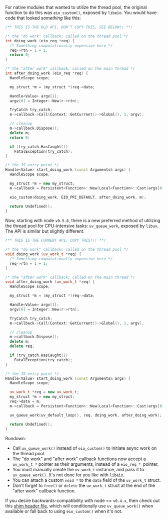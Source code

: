 For native modules that wanted to utilize the thread pool, the original function to do this was `eio_custom()`, exposed by `libeio`. You would have code that looked _something_ like this:

``` c++
/** THIS IS THE OLD API, DON'T COPY THIS, SEE BELOW!! **/

/* the "do work" callback; called on the thread pool */
int doing_work (eio_req *req) {
  /* Something computationally expensive here */
  req->rtn = 1 + 1;
  return 0;
}

/* the "after work" callback; called on the main thread */
int after_doing_work (eio_req *req) {
  HandleScope scope;

  my_struct *m = (my_struct *)req->data;

  Handle<Value> argv[1];
  argv[0] = Integer::New(r->rtn);

  TryCatch try_catch;
  m->callback->Call(Context::GetCurrent()->Global(), 1, argv);

  // cleanup
  m->callback.Dispose();
  delete m;
  return 0;

  if (try_catch.HasCaught())
    FatalException(try_catch);
}

/* the JS entry point */
Handle<Value> start_doing_work (const Arguments& args) {
  HandleScope scope;

  my_struct *m = new my_struct;
  m->callback = Persistent<Function>::New(Local<Function>::Cast(args[0]));

  eio_custom(doing_work, EIO_PRI_DEFAULT, after_doing_work, m);

  return Undefined();
}
```

Now, starting with node `v0.5.6`, there is a new preferred method of utilizing the thread pool for CPU-intensive tasks: `uv_queue_work`, exposed by `libuv`. The API is similar but slightly different:

``` c++
/** THIS IS THE CURRENT API. COPY THIS!!! **/

/* the "do work" callback; called on the thread pool */
void doing_work (uv_work_t *req) {
  /* Something computationally expensive here */
  req->rtn = 1 + 1;
}

/* the "after work" callback; called on the main thread */
void after_doing_work (uv_work_t *req) {
  HandleScope scope;

  my_struct *m = (my_struct *)req->data;

  Handle<Value> argv[1];
  argv[0] = Integer::New(r->rtn);

  TryCatch try_catch;
  m->callback->Call(Context::GetCurrent()->Global(), 1, argv);

  // cleanup
  m->callback.Dispose();
  delete m;
  delete req;

  if (try_catch.HasCaught())
    FatalException(try_catch);
}

/* the JS entry point */
Handle<Value> start_doing_work (const Arguments& args) {
  HandleScope scope;

  uv_work_t *req = new uv_work_t;
  my_struct *m = new my_struct;
  req->data = m;
  m->callback = Persistent<Function>::New(Local<Function>::Cast(args[0]));

  uv_queue_work(uv_default_loop(), req, doing_work, after_doing_work);

  return Undefined();
}
```

Rundown:

  * Call `uv_queue_work()` instead of `eio_custom()` to initiate async work on the thread pool.
  * The "do work" and "after work" callback functions now accept a `uv_work_t *` pointer as their arguments, instead of a `eio_req * `pointer.
  * You must manually create the `uv_work_t` instance, and pass it to `uv_queue_work()`. It's not done for you like with `libeio`.
  * You can attach a custom `void *` to the `data` field of the `uv_work_t` struct.
  * Don't forget to `free()` or `delete` the `uv_work_t` struct at the end of the "after work" callback function.

If you desire backwards-compatibility with node <= `v0.4.x`, then check out this [shim header file](https://gist.github.com/1368935), which will conditionally use `uv_queue_work()` when available or fall back to using `eio_custom()` when it's not.